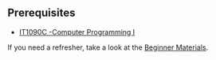 ## Prerequisites

* [IT1090C -Computer Programming I](#) 

If you need a refresher, take a look at the [Beginner Materials](#beginner-materials).
